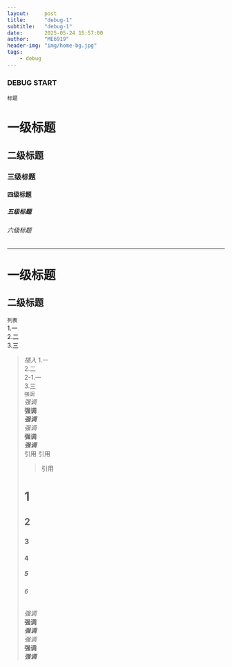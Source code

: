 ```yaml
---
layout:     post
title:      "debug-1"
subtitle:   "debug-1"
date:       2025-05-24 15:57:00
author:     "ME6919"
header-img: "img/home-bg.jpg"
tags:
    - debug
---
```


### DEBUG START
`标题`   
# 一级标题
## 二级标题
### 三级标题
#### 四级标题
##### 五级标题
###### 六级标题
***************************************************
一级标题
=======
二级标题
-------
`列表`   
1.一  
2.二  
3.三  

> *插入*
1.一  
2.二  
    2-1.一  
3.三  
`强调`  
*强调*  
**强调**  
***强调***  
_强调_  
__强调__  
__*强调*__  
> 引用
> 引用  
>> 引用  
> # 1
> ## 2
> ### 3
> #### 4
> ##### 5
> ###### 6
> *强调*  
> **强调**  
> ***强调***  
> _强调_  
> __强调__  
> __*强调*__  

